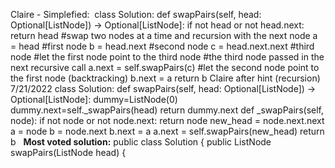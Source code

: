 Claire - Simplefied:
​
class Solution:
def swapPairs(self, head: Optional[ListNode]) -> Optional[ListNode]:
if not head or not head.next: return head
#swap two nodes at a time and recursion with the next node
a = head #first node
b = head.next #second node
c = head.next.next #third node
#let the first node point to the third node
#the third node passed in the next recursive call
a.next = self.swapPairs(c)
#let the second node point to the first node (backtracking)
b.next = a
return b
Claire after hint (recursion) 7/21/2022
class Solution:
def swapPairs(self, head: Optional[ListNode]) -> Optional[ListNode]:
dummy=ListNode(0)
dummy.next=self._swapPairs(head)
return dummy.next
def _swapPairs(self, node):
if not node or not node.next: return node
new_head = node.next.next
a = node
b = node.next
b.next = a
a.next = self.swapPairs(new_head)
return b
​
​
**Most voted solution:**
public class Solution {
public ListNode swapPairs(ListNode head) {